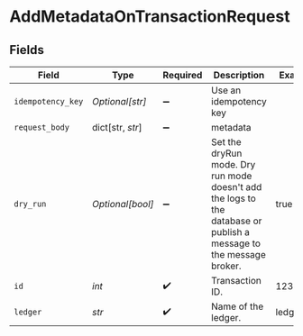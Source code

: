 # AddMetadataOnTransactionRequest


## Fields

| Field                                                                                                              | Type                                                                                                               | Required                                                                                                           | Description                                                                                                        | Example                                                                                                            |
| ------------------------------------------------------------------------------------------------------------------ | ------------------------------------------------------------------------------------------------------------------ | ------------------------------------------------------------------------------------------------------------------ | ------------------------------------------------------------------------------------------------------------------ | ------------------------------------------------------------------------------------------------------------------ |
| `idempotency_key`                                                                                                  | *Optional[str]*                                                                                                    | :heavy_minus_sign:                                                                                                 | Use an idempotency key                                                                                             |                                                                                                                    |
| `request_body`                                                                                                     | dict[str, *str*]                                                                                                   | :heavy_minus_sign:                                                                                                 | metadata                                                                                                           |                                                                                                                    |
| `dry_run`                                                                                                          | *Optional[bool]*                                                                                                   | :heavy_minus_sign:                                                                                                 | Set the dryRun mode. Dry run mode doesn't add the logs to the database or publish a message to the message broker. | true                                                                                                               |
| `id`                                                                                                               | *int*                                                                                                              | :heavy_check_mark:                                                                                                 | Transaction ID.                                                                                                    | 1234                                                                                                               |
| `ledger`                                                                                                           | *str*                                                                                                              | :heavy_check_mark:                                                                                                 | Name of the ledger.                                                                                                | ledger001                                                                                                          |
